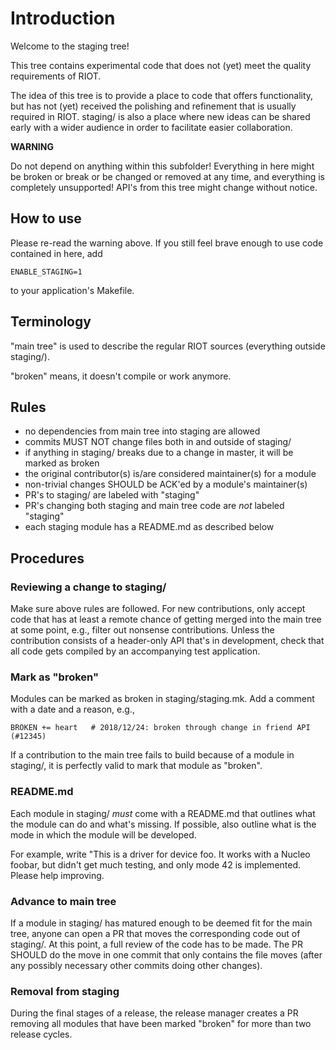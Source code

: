 # Introduction

Welcome to the staging tree!

This tree contains experimental code that does not (yet) meet the quality
requirements of RIOT.

The idea of this tree is to provide a place to code that offers functionality,
but has not (yet) received the polishing and refinement that is usually
required in RIOT. staging/ is also a place where new ideas can be shared early
with a wider audience in order to facilitate easier collaboration.

**WARNING**

Do not depend on anything within this subfolder!  Everything in here might be
broken or break or be changed or removed at any time, and everything is
completely unsupported! API's from this tree might change without notice.

## How to use

Please re-read the warning above.
If you still feel brave enough to use code contained in here, add

    ENABLE_STAGING=1

to your application's Makefile.

## Terminology

"main tree" is used to describe the regular RIOT sources (everything outside
staging/).

"broken" means, it doesn't compile or work anymore.

## Rules

- no dependencies from main tree into staging are allowed
- commits MUST NOT change files both in and outside of staging/
- if anything in staging/ breaks due to a change in master, it will be marked
  as broken
- the original contributor(s) is/are considered maintainer(s) for a module
- non-trivial changes SHOULD be ACK'ed by a module's maintainer(s)
- PR's to staging/ are labeled with "staging"
- PR's changing both staging and main tree code are *not* labeled "staging"
- each staging module has a README.md as described below

## Procedures

### Reviewing a change to staging/

Make sure above rules are followed. For new contributions, only accept code
that has at least a remote chance of getting merged into the main tree at some
point, e.g., filter out nonsense contributions. Unless the contribution
consists of a header-only API that's in development, check that all code gets
compiled by an accompanying test application.

### Mark as "broken"

Modules can be marked as broken in staging/staging.mk.
Add a comment with a date and a reason, e.g.,

    BROKEN += heart   # 2018/12/24: broken through change in friend API (#12345)

If a contribution to the main tree fails to build because of a module in
staging/, it is perfectly valid to mark that module as "broken".

### README.md

Each module in staging/ *must* come with a README.md that outlines what the
module can do and what's missing. If possible, also outline what is the mode in
which the module will be developed.

For example, write "This is a driver for device foo. It works with a Nucleo
foobar, but didn't get much testing, and only mode 42 is implemented. Please
help improving.

### Advance to main tree

If a module in staging/ has matured enough to be deemed fit for the main tree,
anyone can open a PR that moves the corresponding code out of staging/. At this
point, a full review of the code has to be made.
The PR SHOULD do the move in one commit that only contains the file moves
(after any possibly necessary other commits doing other changes).

### Removal from staging

During the final stages of a release, the release manager creates a PR removing
all modules that have been marked "broken" for more than two release cycles.
